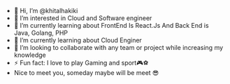 - 👋 Hi, I’m @khitalhakiki
- 👀 I’m interested in Cloud and Software engineer
- 🌱 I’m currently learning about FrontEnd Is React.Js And Back End is Java, Golang, PHP
- 🌱 I’m currently learning about Cloud Enginer
- 👯 I’m looking to collaborate with any team or project while increasing my knowledge
- ⚡ Fun fact: I love to play Gaming and sport🎮⚽
- Nice to meet you, someday maybe will be meet 😎
<!---
khitalhakiki/khitalhakiki is a ✨ special ✨ repository because its `README.md` (this file) appears on your GitHub profile.
You can click the Preview link to take a look at your changes.
--->
